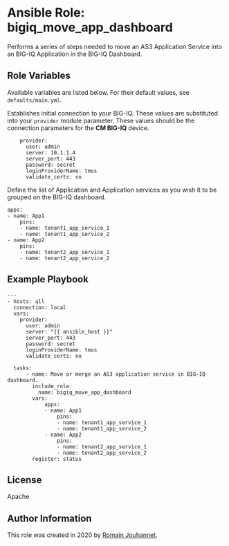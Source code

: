 # Ansible Role: bigiq_move_app_dashboard

Performs a series of steps needed to move an AS3 Application Service into an BIG-IQ Application in the BIG-IQ Dashboard.

## Role Variables

Available variables are listed below. For their default values, see `defaults/main.yml`.

Establishes initial connection to your BIG-IQ. These values are substituted into
your ``provider`` module parameter. These values should be the connection parameters
for the **CM BIG-IQ** device.

        provider:
          user: admin
          server: 10.1.1.4
          server_port: 443
          password: secret
          loginProviderName: tmos
          validate_certs: no

Define the list of Application and Application services as you wish it to be grouped on the BIG-IQ dashboard.

    apps: 
    - name: App1
        pins:
        - name: tenant1_app_service_1
        - name: tenant1_app_service_2
    - name: App2
        pins:
        - name: tenant2_app_service_1
        - name: tenant2_app_service_2

## Example Playbook

    ---
    - hosts: all
      connection: local
      vars:
        provider:
          user: admin
          server: "{{ ansible_host }}"
          server_port: 443
          password: secret
          loginProviderName: tmos
          validate_certs: no

      tasks:
          - name: Move or merge an AS3 application service in BIG-IQ dashboard.
            include_role:
              name: bigiq_move_app_dashboard
            vars:
                apps: 
                - name: App1
                    pins:
                    - name: tenant1_app_service_1
                    - name: tenant1_app_service_2
                - name: App2
                    pins:
                    - name: tenant2_app_service_1
                    - name: tenant2_app_service_2
            register: status

## License

Apache

## Author Information

This role was created in 2020 by [Romain Jouhannet](https://github.com/rjouhann).

[1]: https://galaxy.ansible.com/f5devcentral/bigiq_pinning_deploy_objects

